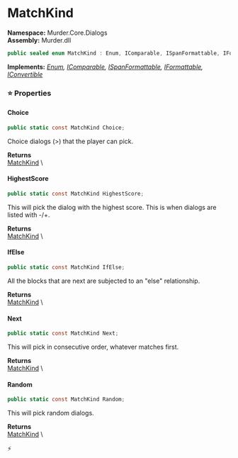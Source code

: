 # MatchKind

**Namespace:** Murder.Core.Dialogs \
**Assembly:** Murder.dll

```csharp
public sealed enum MatchKind : Enum, IComparable, ISpanFormattable, IFormattable, IConvertible
```

**Implements:** _[Enum](https://learn.microsoft.com/en-us/dotnet/api/System.Enum?view=net-7.0), [IComparable](https://learn.microsoft.com/en-us/dotnet/api/System.IComparable?view=net-7.0), [ISpanFormattable](https://learn.microsoft.com/en-us/dotnet/api/System.ISpanFormattable?view=net-7.0), [IFormattable](https://learn.microsoft.com/en-us/dotnet/api/System.IFormattable?view=net-7.0), [IConvertible](https://learn.microsoft.com/en-us/dotnet/api/System.IConvertible?view=net-7.0)_

### ⭐ Properties
#### Choice
```csharp
public static const MatchKind Choice;
```

Choice dialogs (&gt;) that the player can pick.

**Returns** \
[MatchKind](../../../Murder/Core/Dialogs/MatchKind.html) \
#### HighestScore
```csharp
public static const MatchKind HighestScore;
```

This will pick the dialog with the highest score.
            This is when dialogs are listed with -/+.

**Returns** \
[MatchKind](../../../Murder/Core/Dialogs/MatchKind.html) \
#### IfElse
```csharp
public static const MatchKind IfElse;
```

All the blocks that are next are subjected to an "else" relationship.

**Returns** \
[MatchKind](../../../Murder/Core/Dialogs/MatchKind.html) \
#### Next
```csharp
public static const MatchKind Next;
```

This will pick in consecutive order, whatever matches first.

**Returns** \
[MatchKind](../../../Murder/Core/Dialogs/MatchKind.html) \
#### Random
```csharp
public static const MatchKind Random;
```

This will pick random dialogs.

**Returns** \
[MatchKind](../../../Murder/Core/Dialogs/MatchKind.html) \


⚡